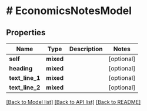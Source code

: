 # # EconomicsNotesModel

## Properties

Name | Type | Description | Notes
------------ | ------------- | ------------- | -------------
**self** | **mixed** |  | [optional]
**heading** | **mixed** |  | [optional]
**text_line_1** | **mixed** |  | [optional]
**text_line_2** | **mixed** |  | [optional]

[[Back to Model list]](../../README.md#models) [[Back to API list]](../../README.md#endpoints) [[Back to README]](../../README.md)

